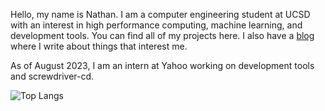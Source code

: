 Hello, my name is Nathan. I am a computer engineering student at UCSD with an interest in high performance computing, machine learning, and development tools. You can find all of my projects here. I also have a [blog](www.nathom.dev) where I write about things that interest me. 

As of August 2023, I am an intern at Yahoo working on development tools and screwdriver-cd.

![Top Langs](https://github-readme-stats.vercel.app/api/top-langs/?username=nathom&layout=compact&exclude_repo=alfred-fuzzy-emoji)

